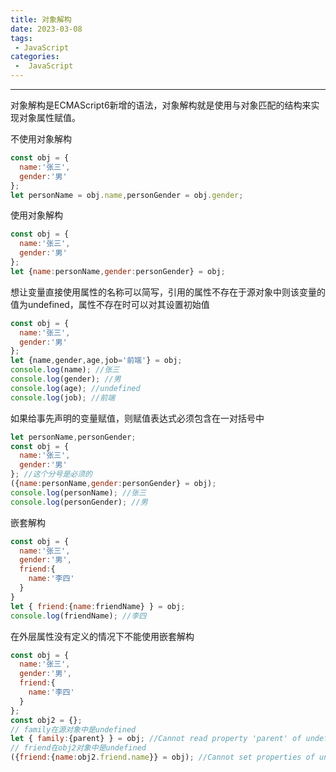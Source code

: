 ```yaml
---
title: 对象解构
date: 2023-03-08
tags:
 - JavaScript
categories:
 -  JavaScript
---
```

---
对象解构是ECMAScript6新增的语法，对象解构就是使用与对象匹配的结构来实现对象属性赋值。

不使用对象解构
```js
const obj = {
  name:'张三',
  gender:'男'
};
let personName = obj.name,personGender = obj.gender;
```
使用对象解构
```js
const obj = {
  name:'张三',
  gender:'男'
};
let {name:personName,gender:personGender} = obj;
```
想让变量直接使用属性的名称可以简写，引用的属性不存在于源对象中则该变量的值为undefined，属性不存在时可以对其设置初始值
```js
const obj = {
  name:'张三',
  gender:'男'
};
let {name,gender,age,job='前端'} = obj;
console.log(name); //张三
console.log(gender); //男
console.log(age); //undefined
console.log(job); //前端
```
如果给事先声明的变量赋值，则赋值表达式必须包含在一对括号中
```js
let personName,personGender;
const obj = {
  name:'张三',
  gender:'男'
}; //这个分号是必须的
({name:personName,gender:personGender} = obj);
console.log(personName); //张三
console.log(personGender); //男
```
嵌套解构
```js
const obj = {
  name:'张三',
  gender:'男',
  friend:{
    name:'李四'
  }
}
let { friend:{name:friendName} } = obj;
console.log(friendName); //李四
```
在外层属性没有定义的情况下不能使用嵌套解构
```js
const obj = {
  name:'张三',
  gender:'男',
  friend:{
    name:'李四'
  }
};
const obj2 = {};
// family在源对象中是undefined
let { family:{parent} } = obj; //Cannot read property 'parent' of undefined
// friend在obj2对象中是undefined
({friend:{name:obj2.friend.name}} = obj); //Cannot set properties of undefined (setting 'name')
```